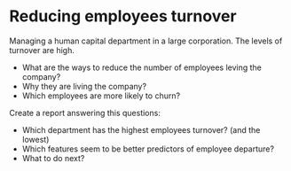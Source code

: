 # Reducing employees turnover 

Managing a human capital department in a large corporation. 
The levels of turnover are high.

- What are the ways to reduce the number of employees leving the company?
- Why they are living the company?
- Which employees are more likely to churn?


Create a report answering this questions:

- Which department has the highest employees turnover? (and the lowest)
- Which features seem to be better predictors of employee departure?
- What to do next?
